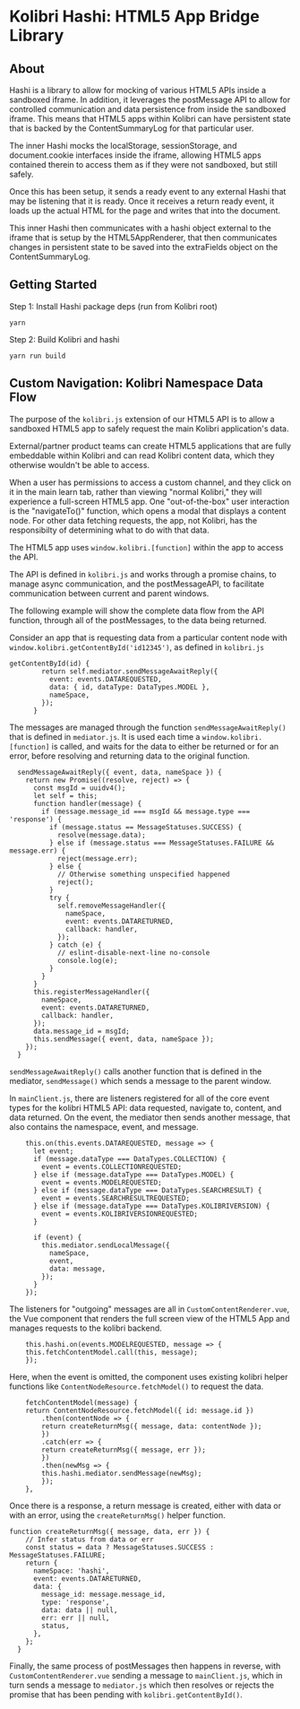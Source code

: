 Kolibri Hashi: HTML5 App Bridge Library
========================================

About
-----

Hashi is a library to allow for mocking of various HTML5 APIs inside a sandboxed iframe. In addition, it leverages the postMessage API to allow for controlled communication and data persistence from inside the sandboxed iframe. This means that HTML5 apps within Kolibri can have persistent state that is backed by the ContentSummaryLog for that particular user.

The inner Hashi mocks the localStorage, sessionStorage, and document.cookie interfaces inside the iframe, allowing HTML5 apps contained therein to access them as if they were not sandboxed, but still safely.

Once this has been setup, it sends a ready event to any external Hashi that may be listening that it is ready. Once it receives a return ready event, it loads up the actual HTML for the page and writes that into the document.

This inner Hashi then communicates with a hashi object external to the iframe that is setup by the HTML5AppRenderer, that then communicates changes in persistent state to be saved into the extraFields object on the ContentSummaryLog.

Getting Started
----------------

Step 1: Install Hashi package deps (run from Kolibri root)

`yarn`

Step 2: Build Kolibri and hashi

`yarn run build`


Custom Navigation: Kolibri Namespace Data Flow
-----------------------------------------------

The purpose of the ``kolibri.js`` extension of our HTML5 API is to allow a sandboxed HTML5 app to safely request the main Kolibri application's data.

External/partner product teams can create HTML5 applications that are fully embeddable within Kolibri and can read Kolibri content data, which they otherwise wouldn't be able to access.

When a user has permissions to access a custom channel, and they click on it in the main learn tab, rather than viewing "normal Kolibri," they will experience a full-screen HTML5 app. One "out-of-the-box" user interaction is the "navigateTo()" function, which opens  a modal that displays a content node. For other data fetching requests, the app, not Kolibri, has the responsibilty of determining what to do with that data.

The HTML5 app uses ``window.kolibri.[function]`` within the app to access the API.

The API is defined in `kolibri.js` and works through a promise chains, to manage async communication, and the postMessageAPI, to facilitate communication between current and parent windows.

The following example will show the complete data flow from the API function, through all of the postMessages, to the data being returned.

Consider an app that is requesting data from a particular content node with
`window.kolibri.getContentById('id12345')`, as defined in `kolibri.js`

```
getContentById(id) {
        return self.mediator.sendMessageAwaitReply({
          event: events.DATAREQUESTED,
          data: { id, dataType: DataTypes.MODEL },
          nameSpace,
        });
      }
```

The messages are managed through the function `sendMessageAwaitReply()` that is defined in `mediator.js`. It is used each time a ``window.kolibri.[function]`` is called, and waits for the data to either be returned or for an error, before resolving and returning data to the original function.

```
  sendMessageAwaitReply({ event, data, nameSpace }) {
    return new Promise((resolve, reject) => {
      const msgId = uuidv4();
      let self = this;
      function handler(message) {
        if (message.message_id === msgId && message.type === 'response') {
          if (message.status == MessageStatuses.SUCCESS) {
            resolve(message.data);
          } else if (message.status === MessageStatuses.FAILURE && message.err) {
            reject(message.err);
          } else {
            // Otherwise something unspecified happened
            reject();
          }
          try {
            self.removeMessageHandler({
              nameSpace,
              event: events.DATARETURNED,
              callback: handler,
            });
          } catch (e) {
            // eslint-disable-next-line no-console
            console.log(e);
          }
        }
      }
      this.registerMessageHandler({
        nameSpace,
        event: events.DATARETURNED,
        callback: handler,
      });
      data.message_id = msgId;
      this.sendMessage({ event, data, nameSpace });
    });
  }
```

`sendMessageAwaitReply()` calls another function that is defined in the mediator, `sendMessage()` which sends a message to the parent window.



In `mainClient.js`, there are listeners registered for all of the core event types for the kolibri HTML5 API: data requested, navigate to, content, and data returned. On the event, the mediator then sends another message, that also contains the namespace, event, and message.

```
    this.on(this.events.DATAREQUESTED, message => {
      let event;
      if (message.dataType === DataTypes.COLLECTION) {
        event = events.COLLECTIONREQUESTED;
      } else if (message.dataType === DataTypes.MODEL) {
        event = events.MODELREQUESTED;
      } else if (message.dataType === DataTypes.SEARCHRESULT) {
        event = events.SEARCHRESULTREQUESTED;
      } else if (message.dataType === DataTypes.KOLIBRIVERSION) {
        event = events.KOLIBRIVERSIONREQUESTED;
      }

      if (event) {
        this.mediator.sendLocalMessage({
          nameSpace,
          event,
          data: message,
        });
      }
    });
```

The listeners for "outgoing" messages are all in `CustomContentRenderer.vue`, the Vue component that renders the full screen view of the HTML5 App and manages requests to the kolibri backend.

```
    this.hashi.on(events.MODELREQUESTED, message => {
    this.fetchContentModel.call(this, message);
    });
```

Here, when the event is omitted, the component uses existing kolibri helper functions like `ContentNodeResource.fetchModel()` to request the data.

```
    fetchContentModel(message) {
    return ContentNodeResource.fetchModel({ id: message.id })
        .then(contentNode => {
        return createReturnMsg({ message, data: contentNode });
        })
        .catch(err => {
        return createReturnMsg({ message, err });
        })
        .then(newMsg => {
        this.hashi.mediator.sendMessage(newMsg);
        });
    },
```

Once there is a response, a return message is created, either with data or with an error, using the `createReturnMsg()` helper function.

```
function createReturnMsg({ message, data, err }) {
    // Infer status from data or err
    const status = data ? MessageStatuses.SUCCESS : MessageStatuses.FAILURE;
    return {
      nameSpace: 'hashi',
      event: events.DATARETURNED,
      data: {
        message_id: message.message_id,
        type: 'response',
        data: data || null,
        err: err || null,
        status,
      },
    };
  }
```

Finally, the same process of postMessages then happens in reverse, with `CustomContentRenderer.vue` sending a message to `mainClient.js`, which in turn sends a message to `mediator.js` which then resolves or rejects the promise that has been pending with `kolibri.getContentById()`.
